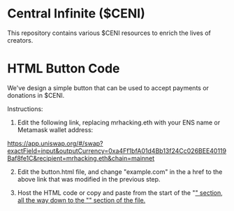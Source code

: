 # Central Infinite ($CENI)
This repository contains various $CENI resources to enrich the lives of creators.

# HTML Button Code
We've design a simple button that can be used to accept payments or donations in $CENI.

Instructions:

1. Edit the following link, replacing mrhacking.eth with your ENS name or Metamask wallet address:

https://app.uniswap.org/#/swap?exactField=input&outputCurrency=0xa4Ff1bfA01d4Bb13f24Cc026BEE40119Baf8fe1C&recipient=mrhacking.eth&chain=mainnet

2. Edit the button.html file, and change "example.com" in the a href to the above link that was modified in the previous step.

3. Host the HTML code or copy and paste from the start of the "<a href>" section, all the way down to the "</style>" section of the file.
